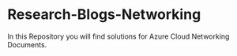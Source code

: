 # Research-Blogs-Networking
In this Repository you will find solutions for Azure Cloud Networking Documents.
